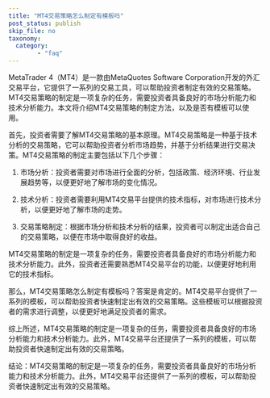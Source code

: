```yaml
---
title: "MT4交易策略怎么制定有模板吗"
post_status: publish
skip_file: no
taxonomy:
  category:
        - "faq"
---
```


MetaTrader 4（MT4）是一款由MetaQuotes Software Corporation开发的外汇交易平台，它提供了一系列的交易工具，可以帮助投资者制定有效的交易策略。MT4交易策略的制定是一项复杂的任务，需要投资者具备良好的市场分析能力和技术分析能力。本文将介绍MT4交易策略的制定方法，以及是否有模板可以使用。

首先，投资者需要了解MT4交易策略的基本原理。MT4交易策略是一种基于技术分析的交易策略，它可以帮助投资者分析市场趋势，并基于分析结果进行交易决策。MT4交易策略的制定主要包括以下几个步骤：

1. 市场分析：投资者需要对市场进行全面的分析，包括政策、经济环境、行业发展趋势等，以便更好地了解市场的变化情况。

2. 技术分析：投资者需要利用MT4交易平台提供的技术指标，对市场进行技术分析，以便更好地了解市场的走势。

3. 交易策略制定：根据市场分析和技术分析的结果，投资者可以制定出适合自己的交易策略，以便在市场中取得良好的收益。

MT4交易策略的制定是一项复杂的任务，需要投资者具备良好的市场分析能力和技术分析能力。此外，投资者还需要熟悉MT4交易平台的功能，以便更好地利用它的技术指标。

那么，MT4交易策略怎么制定有模板吗？答案是肯定的。MT4交易平台提供了一系列的模板，可以帮助投资者快速制定出有效的交易策略。这些模板可以根据投资者的需求进行调整，以便更好地满足投资者的需求。

综上所述，MT4交易策略的制定是一项复杂的任务，需要投资者具备良好的市场分析能力和技术分析能力。此外，MT4交易平台还提供了一系列的模板，可以帮助投资者快速制定出有效的交易策略。

结论：MT4交易策略的制定是一项复杂的任务，需要投资者具备良好的市场分析能力和技术分析能力。此外，MT4交易平台还提供了一系列的模板，可以帮助投资者快速制定出有效的交易策略。
